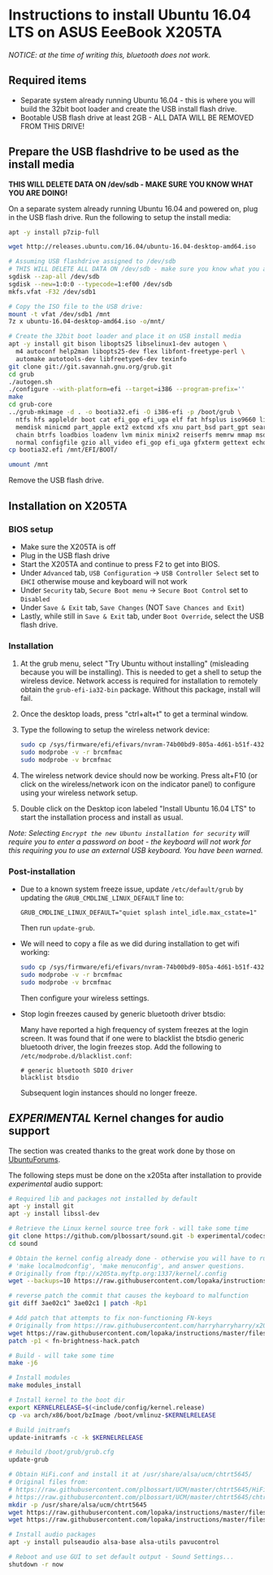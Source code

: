 # Instructions to install Ubuntu 16.04 LTS on ASUS EeeBook X205TA

*NOTICE: at the time of writing this, bluetooth does not work.*

## Required items
* Separate system already running Ubuntu 16.04 - this is where you will build the 32bit boot loader and create the USB install flash drive.
* Bootable USB flash drive at least 2GB - ALL DATA WILL BE REMOVED FROM THIS DRIVE!

## Prepare the USB flashdrive to be used as the install media
**THIS WILL DELETE DATA ON /dev/sdb - MAKE SURE YOU KNOW WHAT YOU ARE DOING!**

On a separate system already running Ubuntu 16.04 and powered on, plug in the USB flash drive. Run the following to setup the install media:
```bash
apt -y install p7zip-full

wget http://releases.ubuntu.com/16.04/ubuntu-16.04-desktop-amd64.iso

# Assuming USB flashdrive assigned to /dev/sdb
# THIS WILL DELETE ALL DATA ON /dev/sdb - make sure you know what you are doing!
sgdisk --zap-all /dev/sdb
sgdisk --new=1:0:0 --typecode=1:ef00 /dev/sdb
mkfs.vfat -F32 /dev/sdb1

# Copy the ISO file to the USB drive:
mount -t vfat /dev/sdb1 /mnt
7z x ubuntu-16.04-desktop-amd64.iso -o/mnt/

# Create the 32bit boot loader and place it on USB install media
apt -y install git bison libopts25 libselinux1-dev autogen \
  m4 autoconf help2man libopts25-dev flex libfont-freetype-perl \
  automake autotools-dev libfreetype6-dev texinfo
git clone git://git.savannah.gnu.org/grub.git
cd grub
./autogen.sh
./configure --with-platform=efi --target=i386 --program-prefix=''
make
cd grub-core
../grub-mkimage -d . -o bootia32.efi -O i386-efi -p /boot/grub \
  ntfs hfs appleldr boot cat efi_gop efi_uga elf fat hfsplus iso9660 linux keylayouts \
  memdisk minicmd part_apple ext2 extcmd xfs xnu part_bsd part_gpt search search_fs_file \
  chain btrfs loadbios loadenv lvm minix minix2 reiserfs memrw mmap msdospart scsi loopback \
  normal configfile gzio all_video efi_gop efi_uga gfxterm gettext echo boot chain eval
cp bootia32.efi /mnt/EFI/BOOT/

umount /mnt
```
Remove the USB flash drive.

## Installation on X205TA

### BIOS setup

* Make sure the X205TA is off
* Plug in the USB flash drive
* Start the X205TA and continue to press F2 to get into BIOS.
* Under `Advanced` tab, `USB Configuration` -> `USB Controller Select` set to `EHCI` otherwise mouse and keyboard will not work
* Under `Security` tab, `Secure Boot menu` -> `Secure Boot Control` set to `Disabled`
* Under `Save & Exit` tab, `Save Changes` (NOT `Save Chances and Exit`)
* Lastly, while still in `Save & Exit` tab, under `Boot Override`, select the USB flash drive.

### Installation

1. At the grub menu, select "Try Ubuntu without installing" (misleading because you will be installing). This is needed to get a shell to setup the wireless device. Network access is required for installation to remotely obtain the `grub-efi-ia32-bin` package.  Without this package, install will fail.
2. Once the desktop loads, press "ctrl+alt+t" to get a terminal window.
3. Type the following to setup the wireless network device:

   ```bash
   sudo cp /sys/firmware/efi/efivars/nvram-74b00bd9-805a-4d61-b51f-43268123d113 /lib/firmware/brcm/brcmfmac43340-sdio.txt
   sudo modprobe -v -r brcmfmac
   sudo modprobe -v brcmfmac
   ```

4. The wireless network device should now be working. Press alt+F10 (or click on the wireless/network icon on the indicator panel) to configure using your wireless network setup.
5. Double click on the Desktop icon labeled "Install Ubuntu 16.04 LTS" to start the installation process and install as usual.

*Note: Selecting `Encrypt the new Ubuntu installation for security` will require you to enter a password on boot - the keyboard will not work for this requiring you to use an external USB keyboard. You have been warned.*

### Post-installation

* Due to a known system freeze issue, update `/etc/default/grub` by updating the `GRUB_CMDLINE_LINUX_DEFAULT` line to:

  ```
  GRUB_CMDLINE_LINUX_DEFAULT="quiet splash intel_idle.max_cstate=1"
  ```

  Then run `update-grub`.
* We will need to copy a file as we did during installation to get wifi working:

  ```bash
  sudo cp /sys/firmware/efi/efivars/nvram-74b00bd9-805a-4d61-b51f-43268123d113 /lib/firmware/brcm/brcmfmac43340-sdio.txt
  sudo modprobe -v -r brcmfmac
  sudo modprobe -v brcmfmac
  ```

  Then configure your wireless settings.

* Stop login freezes caused by generic bluetooth driver btsdio:  

  Many have reported a high frequency of system freezes at the login screen. It was found that if one were to blacklist the btsdio generic bluetooth driver, the login freezes stop.  Add the following to `/etc/modprobe.d/blacklist.conf`:

  ```
  # generic bluetooth SDIO driver
  blacklist btsdio
  ```

  Subsequent login instances should no longer freeze.

## *EXPERIMENTAL* Kernel changes for audio support

The section was created thanks to the great work done by those on [UbuntuForums](https://ubuntuforums.org/showthread.php?t=2254322&page=126&p=13592053#post13592053).

The following steps must be done on the x205ta after installation to provide *experimental* audio support:

```bash
# Required lib and packages not installed by default
apt -y install git
apt -y install libssl-dev

# Retrieve the Linux kernel source tree fork - will take some time
git clone https://github.com/plbossart/sound.git -b experimental/codecs
cd sound

# Obtain the kernel config already done - otherwise you will have to run
# 'make localmodconfig', 'make menuconfig', and answer questions.
# Originally from ftp://x205ta.myftp.org:1337/kernel/.config
wget --backups=10 https://raw.githubusercontent.com/lopaka/instructions/master/files/.config

# reverse patch the commit that causes the keyboard to malfunction
git diff 3ae02c1^ 3ae02c1 | patch -Rp1

# Add patch that attempts to fix non-functioning FN-keys
# Originally from https://raw.githubusercontent.com/harryharryharry/x205ta-patches/master/fn-brightness-hack.patch
wget https://raw.githubusercontent.com/lopaka/instructions/master/files/fn-brightness-hack.patch
patch -p1 < fn-brightness-hack.patch

# Build - will take some time
make -j6

# Install modules
make modules_install

# Install kernel to the boot dir
export KERNELRELEASE=$(<include/config/kernel.release)
cp -va arch/x86/boot/bzImage /boot/vmlinuz-$KERNELRELEASE

# Build initramfs
update-initramfs -c -k $KERNELRELEASE

# Rebuild /boot/grub/grub.cfg
update-grub

# Obtain HiFi.conf and install it at /usr/share/alsa/ucm/chtrt5645/
# Original files from:
# https://raw.githubusercontent.com/plbossart/UCM/master/chtrt5645/HiFi.conf
# https://raw.githubusercontent.com/plbossart/UCM/master/chtrt5645/chtrt5645.conf
mkdir -p /usr/share/alsa/ucm/chtrt5645
wget https://raw.githubusercontent.com/lopaka/instructions/master/files/HiFi.conf -O /usr/share/alsa/ucm/chtrt5645/HiFi.conf
wget https://raw.githubusercontent.com/lopaka/instructions/master/files/chtrt5645.conf -O /usr/share/alsa/ucm/chtrt5645/chtrt5645.conf

# Install audio packages
apt -y install pulseaudio alsa-base alsa-utils pavucontrol

# Reboot and use GUI to set default output - Sound Settings...
shutdown -r now
```
